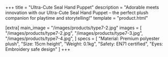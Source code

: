 +++
title = "Ultra-Cute Seal Hand Puppet"
description = "Adorable meets innovation with our Ultra-Cute Seal Hand Puppet – the perfect plush companion for playtime and storytelling!"
template = "product.html"

[extra]
main_image = "/images/products/type7-2.jpg"
images = [
    "/images/products/type7-2.jpg",
    "/images/products/type7-3.jpg",
    "/images/products/type7-4.jpg",
]
specs = [
  "Material: Premium polyester plush",
  "Size: 15cm height",
  "Weight: 0.1kg",
  "Safety: EN71 certified",
  "Eyes: Embroidery safe design"
]
+++